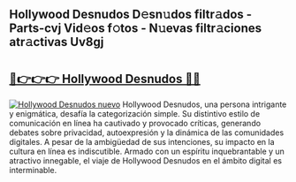 ## Hollywood Desnudos D𝚎sn𝚞dos filtr𝚊dos - Parts-cvj Vid𝚎os f𝚘tos - N𝚞evas filtr𝚊ciones atr𝚊ctivas Uv8gj

# <h2><a href="http://mb5jaq.tromn.icu/?c=Hollywood+Desnudos">🔗👉👉👉 Hollywood Desnudos 🔗🔗</a></h2>

[![Hollywood Desnudos nuevo](https://i.imgur.com/pEAQMta.gif)](http://mb5jaq.tromn.icu/?c=Hollywood+Desnudos)
Hollywood Desnudos, una persona intrigante y enigmática, desafía la categorización simple. Su distintivo estilo de comunicación en línea ha cautivado y provocado críticas, generando debates sobre privacidad, autoexpresión y la dinámica de las comunidades digitales. A pesar de la ambigüedad de sus intenciones, su impacto en la cultura en línea es indiscutible. Armado con un espíritu inquebrantable y un atractivo innegable, el viaje de Hollywood Desnudos en el ámbito digital es interminable.
